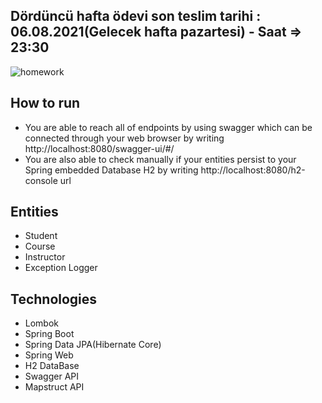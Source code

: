 ## Dördüncü hafta ödevi son teslim tarihi : 06.08.2021(Gelecek hafta pazartesi) - Saat =>  23:30

![homework](https://user-images.githubusercontent.com/45206582/131386439-6727321a-5a50-4c20-9413-ea4013013434.PNG)



## How to run
* You are able to reach all of endpoints by using swagger which can be connected through your web browser by writing http://localhost:8080/swagger-ui/#/
* You are also able to check manually if your entities persist to your Spring embedded Database H2 by writing http://localhost:8080/h2-console url

## Entities
* Student
* Course
* Instructor
* Exception Logger

## Technologies 
* Lombok
* Spring Boot
* Spring Data JPA(Hibernate Core)
* Spring Web
* H2 DataBase
* Swagger API
* Mapstruct API

